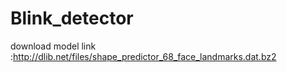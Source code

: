# Blink_detector

download model link :http://dlib.net/files/shape_predictor_68_face_landmarks.dat.bz2
